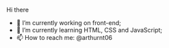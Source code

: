 Hi there

- 🔭 I’m currently working on front-end;
- 🌱 I’m currently learning HTML, CSS and JavaScript;
- 📫 How to reach me: @arthurnt06
